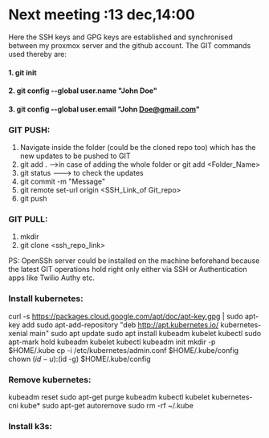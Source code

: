 # Next meeting :13 dec,14:00



Here the SSH keys and GPG keys are established and synchronised between my proxmox server and the github account. The GIT commands used thereby are:

#### 1. git init
#### 2. git config --global user.name "John Doe"
#### 3. git config --global user.email "John Doe@gmail.com"


### GIT PUSH:
  1. Navigate inside the folder (could be the cloned repo too)  which has the new updates to be pushed to GIT 
  2.  git add . -->in case of adding the whole folder or git add <Folder_Name>
  3.  git status ---> to check the updates
  4.  git commit -m "Message"
  5.  git remote set-url origin <SSH_Link_of Git_repo>
  6.  git push
### GIT PULL:
  1. mkdir 
  2. git clone <ssh_repo_link>
 
PS: OpenSSh server could be installed on the machine beforehand because the latest GIT operations hold right only either via SSH or Authentication apps like Twilio Authy etc.

### Install kubernetes:
curl -s https://packages.cloud.google.com/apt/doc/apt-key.gpg | sudo apt-key
add
sudo apt-add-repository "deb http://apt.kubernetes.io/ kubernetes-xenial main"
sudo apt update
sudo apt install kubeadm kubelet kubectl
sudo apt-mark hold kubeadm kubelet kubectl
kubeadm init
mkdir -p $HOME/.kube
cp -i /etc/kubernetes/admin.conf $HOME/.kube/config
chown $(id -u):$(id -g) $HOME/.kube/config


### Remove kubernetes:
kubeadm reset
sudo apt-get purge kubeadm kubectl kubelet kubernetes-cni kube*
sudo apt-get autoremove
sudo rm -rf ~/.kube

### Install k3s:
